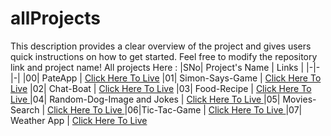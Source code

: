 # allProjects
This description provides a clear overview of the project and gives users quick instructions on how to get started. Feel free to modify the repository link and project name!
All projects Here :
|SNo| Project's Name | Links |
|-|-|-|
|00| PateApp | [Click Here To Live](https://paste-app-ten.vercel.app/)
|01| Simon-Says-Game | [Click Here To Live](https://vikas8669.github.io/Simon-Says-Game/)
|02| Chat-Boat | [Click Here To Live](https://vikas8669.github.io/Chat-Boat/)
|03| Food-Recipe | [Click Here To Live ](https://vikas8669.github.io/food/)
|04| Random-Dog-Image and Jokes | [Click Here To Live ]( https://vikas8669.github.io/Random-Image/)
|05| Movies-Search | [Click Here To Live ](https://vikas8669.github.io/Movie-app/)
|06|Tic-Tac-Game | [Click Here To Live ]( https://vikas8669.github.io/Tic-Tac/)
|07| Weather App | [Click Here To Live ]( https://vikas8669.github.io/Weather-App/)
